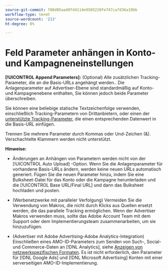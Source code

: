 ```yaml
---
source-git-commit: f80d05aa40fd4114e9585220fe747ca7d36a19bb
workflow-type: tm+mt
source-wordcount: '213'
ht-degree: 0%

---
```

# Feld Parameter anhängen in Konto- und Kampagneneinstellungen

**[!UICONTROL Append Parameters]:** (Optional) Alle zusätzlichen Tracking-Parameter, die an die Basis-URLs angehängt werden.<!-- When account uses setting append_param_to_tt_fus, then we add append parameters to the tracking templates OR the landing page suffixes instead (not sure how we determine which) -->. Die Anlagenparameter auf Advertiser-Ebene sind standardmäßig auf Konto- und Kampagnenebene enthalten, Sie können jedoch beide Parameter überschreiben.

Sie können eine beliebige statische Textzeichenfolge verwenden, einschließlich Tracking-Parametern von Drittanbietern, oder einen der [unterstützte Tracking-Parameter](/help/search-social-commerce/tracking/click-tracking-urls-optional-parameters.md), die einen entsprechenden Datenwert in die Basis-URL einfügen.

Trennen Sie mehrere Parameter durch Kommas oder Und-Zeichen (&amp;). Verschachtelte Klammern werden nicht unterstützt.

**Hinweise:**

* Änderungen an Anhängen von Parametern werden nicht von der [!UICONTROL Auto Upload] -Option. Wenn Sie die Anlagenparameter für vorhandene Basis-URLs ändern, werden keine neuen URLs automatisch generiert. Fügen Sie die neuen Parameter hinzu, indem Sie eine Bulksheet-Datei für das Konto oder die Kampagne herunterladen und die [!UICONTROL Base URL/Final URL] und dann das Bulksheet hochladen und posten.

* (Werbenetzwerke mit paralleler Verfolgung) Vermeiden Sie die Verwendung von Makros, die nicht durch Klicks aus Quellen ersetzt werden, die das parallele Tracking ermöglichen. Wenn der Advertiser Makros verwenden muss, sollte das Adobe Account Team mit dem Support oder dem Implementierungsteam zusammenarbeiten, um sie hinzuzufügen.

* (Advertiser mit Adobe Advertising-Adobe Analytics-Integration) Einschließen eines AMO-ID-Parameters zum Senden von Such-, Social- und Commerce-Daten an [!DNL Analytics], siehe [Anzeigen von netzwerkspezifischen Formaten](/help/search-social-commerce/tracking/skwcid-tracking-parameter.md). Es ist nicht erforderlich, den Parameter für [!DNL Google Ads] und [!DNL Microsoft Advertising] Konten mit einer serverseitigen AMO-ID-Implementierung.
